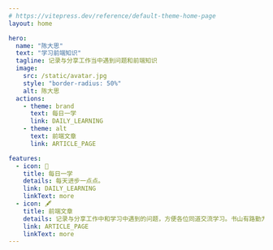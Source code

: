 ```yaml
---
# https://vitepress.dev/reference/default-theme-home-page
layout: home

hero:
  name: "陈大思"
  text: "学习前端知识"
  tagline: 记录与分享工作当中遇到问题和前端知识
  image:
    src: /static/avatar.jpg
    style: "border-radius: 50%"
    alt: 陈大思
  actions:
    - theme: brand
      text: 每日一学
      link: DAILY_LEARNING
    - theme: alt
      text: 前端文章
      link: ARTICLE_PAGE

features:
  - icon: 🧱
    title: 每日一学
    details: 每天进步一点点。
    link: DAILY_LEARNING
    linkText: more
  - icon: 🖋️
    title: 前端文章
    details: 记录与分享工作中和学习中遇到的问题，方便各位同道交流学习。书山有路勤为径，学海无涯苦作舟。
    link: ARTICLE_PAGE
    linkText: more
---
```


